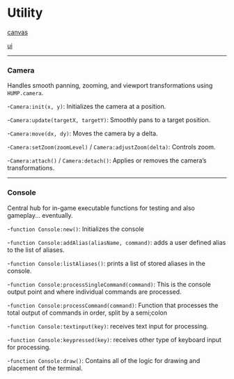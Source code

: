 # Utility

[canvas](canvas/canvas.md)

[ui](ui/ui.md)

---

### **Camera**
Handles smooth panning, zooming, and viewport transformations using `HUMP.camera`.  

  -`Camera:init(x, y)`: Initializes the camera at a position.  

  -`Camera:update(targetX, targetY)`: Smoothly pans to a target position.  

  -`Camera:move(dx, dy)`: Moves the camera by a delta.  

  -`Camera:setZoom(zoomLevel)` / `Camera:adjustZoom(delta)`: Controls zoom.  

  -`Camera:attach()` / `Camera:detach()`: Applies or removes the camera’s transformations.

  ---

### **Console**
Central hub for in-game executable functions for testing and also gameplay... eventually.

  -`function Console:new()`: Initializes the console

  -`function Console:addAlias(aliasName, command)`: adds a user defined alias to the list of aliases.

  -`function Console:listAliases()`: prints a list of stored aliases in the console.

  -`function Console:processSingleCommand(command)`: This is the console output point and where individual commands are processed.

  -`function Console:processCommand(command)`: Function that processes the total output of commands in order, split by a semi;colon

  -`function Console:textinput(key)`: receives text input for processing.

  -`function Console:keypressed(key)`: receives other type of keyboard input for processing.

  -`function Console:draw()`: Contains all of the logic for drawing and placement of the terminal.

  